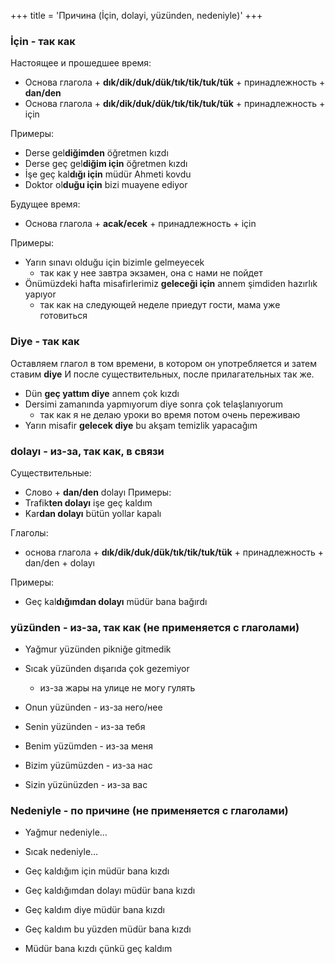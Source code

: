 +++
title = 'Причина (İçin, dolayi, yüzünden, nedeniyle)'
+++

### İçin - так как
Настоящее и прошедшее время: 
- Основа глагола + **dık/dik/duk/dük/tık/tik/tuk/tük** + принадлежность + **dan/den**
- Основа глагола + **dık/dik/duk/dük/tık/tik/tuk/tük** + принадлежность + için

Примеры:
- Derse gel**diğimden** öğretmen kızdı
- Derse geç gel**diğim için** öğretmen kızdı
- İşe geç kal**dığı için** müdür Ahmeti kovdu
- Doktor ol**duğu için** bizi muayene ediyor

Будущее время:
- Основа глагола + **acak/ecek** + принадлежность + için

Примеры:
- Yarın sınavı olduğu için bizimle gelmeyecek 
  - так как у нее завтра экзамен, она с нами не пойдет
- Önümüzdeki hafta misafirlerimiz **geleceği için** annem şimdiden hazırlık yapıyor 
  - так как на следующей неделе приедут гости, мама уже готовиться

### Diye - так как

Оставляем глагол в том времени, в котором он употребляется и затем ставим **diye**
И после существительных, после прилагательных так же.

- Dün **geç yattım diye** annem çok kızdı
- Dersimi zamanında yapmıyorum diye sonra çok telaşlanıyorum 
  - так как я не делаю уроки во время потом очень переживаю
- Yarın misafir **gelecek diye** bu akşam temizlik yapacağım

### dolayı - из-за, так как, в связи

Существительные:
 - Слово + **dan/den** dolayı
Примеры:
- Trafik**ten dolayı** işe geç kaldım
- Kar**dan dolayı** bütün yollar kapalı

Глаголы: 
- основа глагола + **dık/dik/duk/dük/tık/tik/tuk/tük** + принадлежность + dan/den + dolayı

Примеры:
- Geç kal**dığımdan dolayı** müdür bana bağırdı

### yüzünden - из-за, так как (не применяется с глаголами)

- Yağmur yüzünden pikniğe gitmedik
- Sıcak yüzünden dışarıda çok gezemiyor 
  - из-за жары на улице не могу гулять

- Onun yüzünden - из-за него/нее
- Senin yüzünden - из-за тебя
- Benim yüzümden - из-за меня
- Bizim yüzümüzden - из-за нас
- Sizin yüzünüzden - из-за вас

### Nedeniyle - по причине (не применяется с глаголами)
- Yağmur nedeniyle…
- Sıcak nedeniyle…

- Geç kaldığım için müdür bana kızdı
- Geç kaldığımdan dolayı müdür bana kızdı
- Geç kaldım diye müdür bana kızdı
- Geç kaldım bu yüzden müdür bana kızdı
- Müdür bana kızdı çünkü geç kaldım
